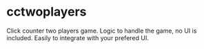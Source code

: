 # cctwoplayers
Click counter two players game. Logic to handle the game, no UI is included. Easily to integrate with your prefered UI.
